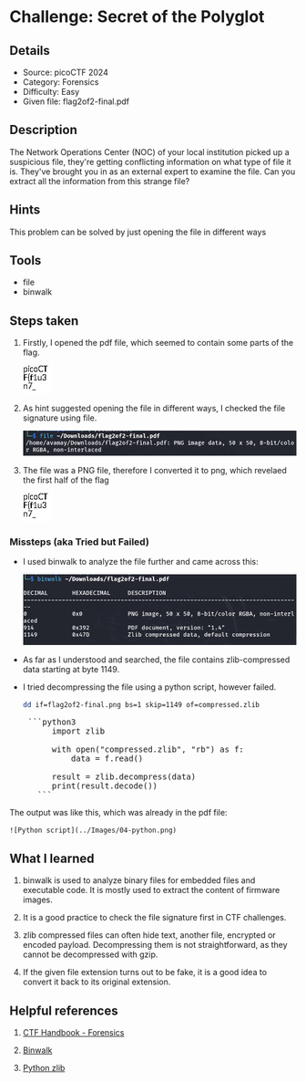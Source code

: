 # Challenge: Secret of the Polyglot

## Details

- Source: picoCTF 2024
- Category: Forensics
- Difficulty: Easy
- Given file: flag2of2-final.pdf


## Description

The Network Operations Center (NOC) of your local institution picked up a suspicious file, they're getting conflicting information on what type of file it is. They've brought you in as an external expert to examine the file. Can you extract all the information from this strange file?


## Hints

This problem can be solved by just opening the file in different ways


## Tools

- file
- binwalk


## Steps taken

1. Firstly, I opened the pdf file, which seemed to contain some parts of the flag.

    ![First half](../Images/04-first-half.jpg)

3. As hint suggested opening the file in different ways, I checked the file signature using file.

    ![Output](../Images/04-actual-extension.png)

4. The file was a PNG file, therefore I converted it to png, which revelaed the first half of the flag

    ![First half](../Images/04-first-half.jpg)

### Missteps (aka Tried but Failed)

- I used binwalk to analyze the file further and came across this:

    ![Binwalk](../Images/04-binwalk.png)

- As far as I understood and searched, the file contains zlib-compressed data starting at byte 1149.

- I tried decompressing the file using a python script, however failed.

    ```bash
    dd if=flag2of2-final.png bs=1 skip=1149 of=compressed.zlib
    ```

     <pre> ```python3
        import zlib
        
        with open("compressed.zlib", "rb") as f:
            data = f.read()

        result = zlib.decompress(data)
        print(result.decode())
     ``` </pre>

The output was like this, which was already in the pdf file:

    ![Python script](../Images/04-python.png)


## What I learned

1. binwalk is used to analyze binary files for embedded files and executable code. It is mostly used to extract the content of firmware images.

2. It is a good practice to check the file signature first in CTF challenges.

3. zlib compressed files can often hide text, another file, encrypted or encoded payload. Decompressing them is not straightforward, as they cannot be decompressed with gzip.

4. If the given file extension turns out to be fake, it is a good idea to convert it back to its original extension.


## Helpful references

1. [CTF Handbook - Forensics](https://ctf101.org/forensics/what-are-file-formats/)

2. [Binwalk](https://cyberhub.sa/posts/3214)

3. [Python zlib](https://docs.python.org/3/library/zlib.html)
